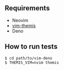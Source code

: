 ## Requirements

- Neovim
- [vim-themis](https://github.com/thinca/vim-themis)
- Deno

## How to run tests

```shell
$ cd path/to/vim-deno
$ THEMIS_VIM=nvim themis
```
